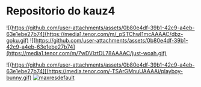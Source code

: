# Repositorio do kauz4

![(https://github.com/user-attachments/assets/0b80e4df-39b1-42c9-a4eb-63e1ebe27b74](https://media1.tenor.com/m/_pSTChwI1mcAAAAC/dbz-goku.gif)
![(https://github.com/user-attachments/assets/0b80e4df-39b1-42c9-a4eb-63e1ebe27b74](https://media1.tenor.com/m/7wDVIztDL78AAAAC/just-woah.gif)

![(https://github.com/user-attachments/assets/0b80e4df-39b1-42c9-a4eb-63e1ebe27b74][(https://media.tenor.com/-TSArGMnuUAAAAi/playboy-bunny.gif)
[![maxresdefault](https://github.com/user-attachments/assets/4ab49d1c-8f60-4d58-b19a-f588f09940f1)](https://www.youtube.com/watch?app=desktop&v=bJqwmzdE5pc)

